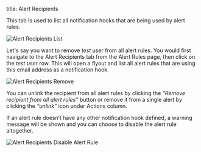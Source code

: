 title: Alert Recipients

This tab is used to list all notification hooks that are being used by alert rules. 

![Alert Recipients List](/docs/images/alerts/alert-recipients-list.png)

Let's say you want to remove _test_ user from all alert rules. You would first navigate to the Alert Recipients tab from the Alert Rules page, then click on the _test user_ row. This will open a flyout and list all alert rules that are using this email address as a notification hook.

![Alert Recipients Remove](/docs/images/alerts/alert-recipients-remove.png)

You can unlink the recipient from all alert rules by clicking the _“Remove recipient from all alert rules”_ button or remove it from a single alert by clicking the _“unlink”_ icon under Actions column.

If an alert rule doesn’t have any other notification hook defined, a warning message will be shown and you can choose to disable the alert rule altogether.

![Alert Recipients Disable Alert Rule](/docs/images/alerts/alert-recipients-disable-alert-rule.png)




